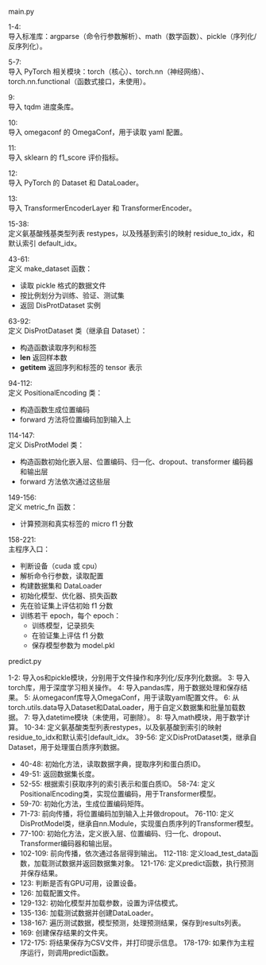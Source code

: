 main.py

1-4:  
导入标准库：argparse（命令行参数解析）、math（数学函数）、pickle（序列化/反序列化）。

5-7:  
导入 PyTorch 相关模块：torch（核心）、torch.nn（神经网络）、torch.nn.functional（函数式接口，未使用）。

9:  
导入 tqdm 进度条库。

10:  
导入 omegaconf 的 OmegaConf，用于读取 yaml 配置。

11:  
导入 sklearn 的 f1_score 评价指标。

12:  
导入 PyTorch 的 Dataset 和 DataLoader。

13:  
导入 TransformerEncoderLayer 和 TransformerEncoder。

15-38:  
定义氨基酸残基类型列表 restypes，以及残基到索引的映射 residue_to_idx，和默认索引 default_idx。

43-61:  
定义 make_dataset 函数：  
- 读取 pickle 格式的数据文件  
- 按比例划分为训练、验证、测试集  
- 返回 DisProtDataset 实例

63-92:  
定义 DisProtDataset 类（继承自 Dataset）：  
- 构造函数读取序列和标签  
- __len__ 返回样本数  
- __getitem__ 返回序列和标签的 tensor 表示

94-112:  
定义 PositionalEncoding 类：  
- 构造函数生成位置编码  
- forward 方法将位置编码加到输入上

114-147:  
定义 DisProtModel 类：  
- 构造函数初始化嵌入层、位置编码、归一化、dropout、transformer 编码器和输出层  
- forward 方法依次通过这些层

149-156:  
定义 metric_fn 函数：  
- 计算预测和真实标签的 micro f1 分数

158-221:  
主程序入口：  
- 判断设备（cuda 或 cpu）  
- 解析命令行参数，读取配置  
- 构建数据集和 DataLoader  
- 初始化模型、优化器、损失函数  
- 先在验证集上评估初始 f1 分数  
- 训练若干 epoch，每个 epoch：  
  - 训练模型，记录损失  
  - 在验证集上评估 f1 分数  
  - 保存模型参数为 model.pkl

predict.py

1-2: 导入os和pickle模块，分别用于文件操作和序列化/反序列化数据。
3: 导入torch库，用于深度学习相关操作。
4: 导入pandas库，用于数据处理和保存结果。
5: 从omegaconf库导入OmegaConf，用于读取yaml配置文件。
6: 从torch.utils.data导入Dataset和DataLoader，用于自定义数据集和批量加载数据。
7: 导入datetime模块（未使用，可删除）。
8: 导入math模块，用于数学计算。
10-34: 定义氨基酸类型列表restypes，以及氨基酸到索引的映射residue_to_idx和默认索引default_idx。
39-56: 定义DisProtDataset类，继承自Dataset，用于处理蛋白质序列数据。
  - 40-48: 初始化方法，读取数据字典，提取序列和蛋白质ID。
  - 49-51: 返回数据集长度。
  - 52-55: 根据索引获取序列的索引表示和蛋白质ID。
58-74: 定义PositionalEncoding类，实现位置编码，用于Transformer模型。
  - 59-70: 初始化方法，生成位置编码矩阵。
  - 71-73: 前向传播，将位置编码加到输入上并做dropout。
76-110: 定义DisProtModel类，继承自nn.Module，实现蛋白质序列的Transformer模型。
  - 77-100: 初始化方法，定义嵌入层、位置编码、归一化、dropout、Transformer编码器和输出层。
  - 102-109: 前向传播，依次通过各层得到输出。
112-118: 定义load_test_data函数，加载测试数据并返回数据集对象。
121-176: 定义predict函数，执行预测并保存结果。
  - 123: 判断是否有GPU可用，设置设备。
  - 126: 加载配置文件。
  - 129-132: 初始化模型并加载参数，设置为评估模式。
  - 135-136: 加载测试数据并创建DataLoader。
  - 138-167: 遍历测试数据，模型预测，处理预测结果，保存到results列表。
  - 169: 创建保存结果的文件夹。
  - 172-175: 将结果保存为CSV文件，并打印提示信息。
178-179: 如果作为主程序运行，则调用predict函数。


